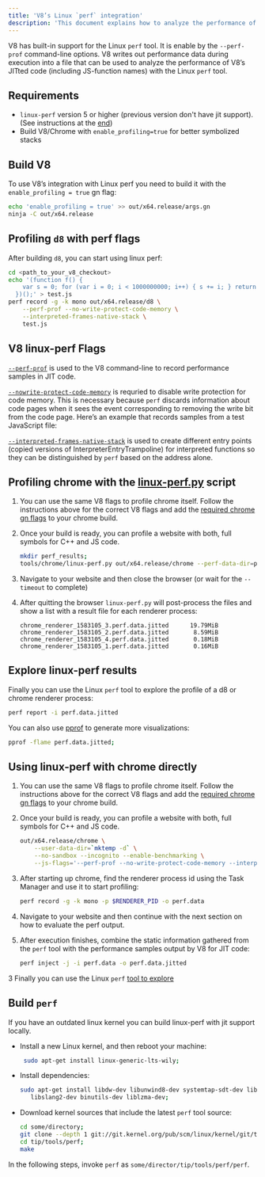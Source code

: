 ```yaml
---
title: 'V8’s Linux `perf` integration'
description: 'This document explains how to analyze the performance of V8’s JITted code with the Linux `perf` tool.'
---
```

V8 has built-in support for the Linux `perf` tool. It is enable by the `--perf-prof` command-line options.
V8 writes out performance data during execution into a file that can be used to analyze the performance of V8’s JITted code (including JS-function names) with the Linux `perf` tool.

## Requirements

- `linux-perf` version 5 or higher (previous version don't have jit support). (See instructions at the [end](#build-perf))
- Build V8/Chrome with `enable_profiling=true` for better symbolized stacks


## Build V8

To use V8’s integration with Linux perf you need to build it with the `enable_profiling = true` gn flag:

```bash
echo 'enable_profiling = true' >> out/x64.release/args.gn
ninja -C out/x64.release
```

## Profiling `d8` with perf flags

After building `d8`, you can start using linux perf:

```bash
cd <path_to_your_v8_checkout>
echo '(function f() {
    var s = 0; for (var i = 0; i < 1000000000; i++) { s += i; } return s;
  })();' > test.js
perf record -g -k mono out/x64.release/d8 \
    --perf-prof --no-write-protect-code-memory \
    --interpreted-frames-native-stack \
    test.js
```

## V8 linux-perf Flags

[`--perf-prof`](https://source.chromium.org/search?q=FLAG_perf_prof) is used to the V8 command-line to record performance samples in JIT code.

[`--nowrite-protect-code-memory`](https://source.chromium.org/search?q=FLAG_nowrite_protect_code_memory) is requried to disable write protection for code memory. This is necessary because `perf` discards information about code pages when it sees the event corresponding to removing the write bit from the code page. Here’s an example that records samples from a test JavaScript file:

[`--interpreted-frames-native-stack`](https://source.chromium.org/search?q=FLAG_interpreted_frames_native_stack) is used to create different entry points (copied versions of InterpreterEntryTrampoline) for interpreted functions so they can be distinguished by `perf` based on the address alone.


## Profiling chrome with the [linux-perf.py](https://source.chromium.org/search?q=linux-perf.py) script

1. You can use the same V8 flags to profile chrome itself. Follow the instructions above for the correct V8 flags and add the [required chrome gn flags](https://chromium.googlesource.com/chromium/src/+/master/docs/profiling.md#General-checkout-setup) to your chrome build.

1. Once your build is ready, you can profile a website with both, full symbols for C++ and JS code.

    ```bash
    mkdir perf_results;
    tools/chrome/linux-perf.py out/x64.release/chrome --perf-data-dir=perf_results --timeout=30
    ```

2. Navigate to your website and then close the browser (or wait for the `--timeout` to complete)
3. After quitting the browser `linux-perf.py` will post-process the files and show a list with a result file for each renderer process:
  
   ```
   chrome_renderer_1583105_3.perf.data.jitted      19.79MiB
   chrome_renderer_1583105_2.perf.data.jitted       8.59MiB
   chrome_renderer_1583105_4.perf.data.jitted       0.18MiB
   chrome_renderer_1583105_1.perf.data.jitted       0.16MiB
   ```

## Explore linux-perf results

Finally you can use the Linux `perf` tool to explore the profile of a d8 or chrome renderer process:

```bash
perf report -i perf.data.jitted
```

You can also use [pprof](https://github.com/google/pprof) to generate more visualizations:

```bash
pprof -flame perf.data.jitted;
```


## Using linux-perf with chrome directly

1. You can use the same V8 flags to profile chrome itself. Follow the instructions above for the correct V8 flags and add the [required chrome gn flags](https://chromium.googlesource.com/chromium/src/+/master/docs/profiling.md#General-checkout-setup) to your chrome build.

1. Once your build is ready, you can profile a website with both, full symbols for C++ and JS code.

    ```bash
    out/x64.release/chrome \
        --user-data-dir=`mktemp -d` \
        --no-sandbox --incognito --enable-benchmarking \
        --js-flags='--perf-prof --no-write-protect-code-memory --interpreted-frames-native-stack'
    ```

1. After starting up chrome, find the renderer process id using the Task Manager and use it to start profiling:

    ```bash
    perf record -g -k mono -p $RENDERER_PID -o perf.data
    ```

1. Navigate to your website and then continue with the next section on how to evaluate the perf output.

2. After execution finishes, combine the static information gathered from the `perf` tool with the performance samples output by V8 for JIT code:

   ```bash
   perf inject -j -i perf.data -o perf.data.jitted
   ```

3 Finally you can use the Linux `perf` [tool to explore](#Explore-linux-perf-results) 



## Build `perf`

If you have an outdated linux kernel you can build linux-perf with jit support locally.

- Install a new Linux kernel, and then reboot your machine:
  ```bash
   sudo apt-get install linux-generic-lts-wily;
  ```

- Install dependencies:
  ```bash
  sudo apt-get install libdw-dev libunwind8-dev systemtap-sdt-dev libaudit-dev \
     libslang2-dev binutils-dev liblzma-dev;
  ```

- Download kernel sources that include the latest `perf` tool source:

  ```bash
  cd some/directory;
  git clone --depth 1 git://git.kernel.org/pub/scm/linux/kernel/git/tip/tip.git;
  cd tip/tools/perf;
  make
  ```

In the following steps, invoke `perf` as `some/director/tip/tools/perf/perf`.
